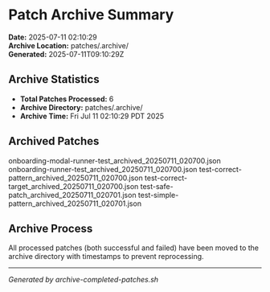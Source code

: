 # Patch Archive Summary

**Date:** 2025-07-11 02:10:29  
**Archive Location:** patches/.archive/  
**Generated:** 2025-07-11T09:10:29Z  

## Archive Statistics

- **Total Patches Processed:**        6
- **Archive Directory:** patches/.archive/
- **Archive Time:** Fri Jul 11 02:10:29 PDT 2025

## Archived Patches

onboarding-modal-runner-test_archived_20250711_020700.json
onboarding-runner-test_archived_20250711_020700.json
test-correct-pattern_archived_20250711_020700.json
test-correct-target_archived_20250711_020700.json
test-safe-patch_archived_20250711_020701.json
test-simple-pattern_archived_20250711_020701.json

## Archive Process

All processed patches (both successful and failed) have been moved to the archive directory with timestamps to prevent reprocessing.

---
*Generated by archive-completed-patches.sh*
